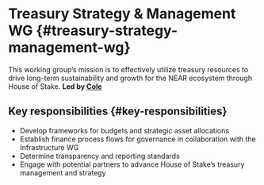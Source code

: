 # Treasury Strategy & Management WG {#treasury-strategy-management-wg}

This working group’s mission is to effectively utilize treasury resources to drive long-term sustainability and growth for the NEAR ecosystem through House of Stake.
**Led by [Cole](https://x.com/404_cole)**

## Key responsibilities {#key-responsibilities}

- Develop frameworks for budgets and strategic asset allocations
- Establish finance process flows for governance in collaboration with the Infrastructure WG
- Determine transparency and reporting standards
- Engage with potential partners to advance House of Stake’s treasury management and strategy

